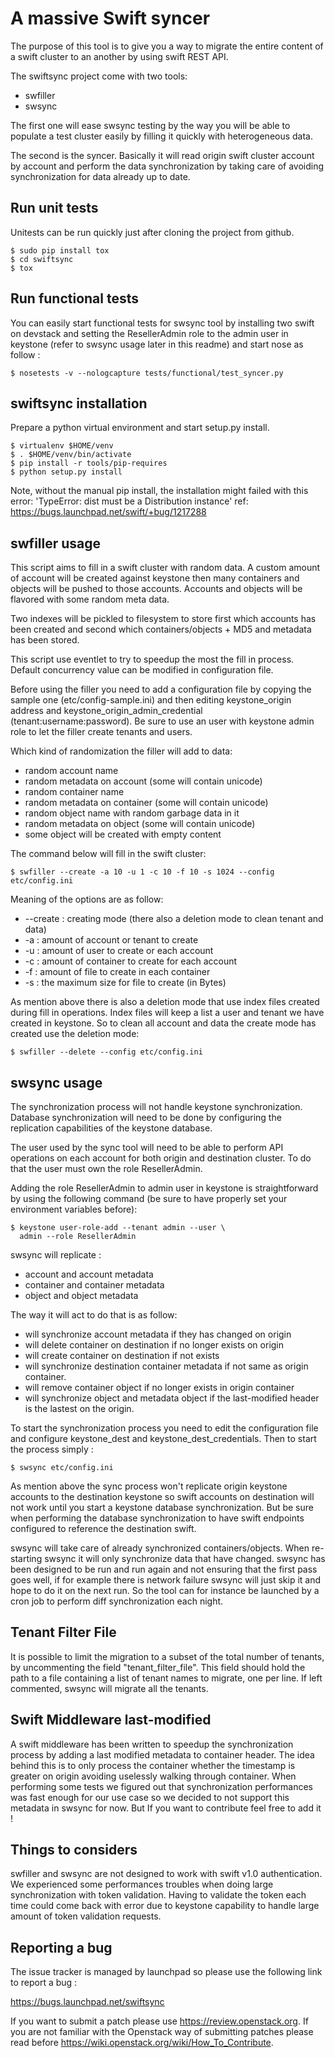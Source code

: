 A massive Swift syncer
======================

The purpose of this tool is to give you a way to migrate
the entire content of a swift cluster to an another by
using swift REST API.

The swiftsync project come with two tools:

 - swfiller
 - swsync

The first one will ease swsync testing by the way
you will be able to populate a test cluster easily
by filling it quickly with heterogeneous data.

The second is the syncer. Basically it will read
origin swift cluster account by account and
perform the data synchronization by taking care
of avoiding synchronization for data already up to
date.

Run unit tests
--------------

Unitests can be run quickly just after cloning
the project from github.

    $ sudo pip install tox
    $ cd swiftsync
    $ tox

Run functional tests
--------------------

You can easily start functional tests for swsync
tool by installing two swift on devstack and setting
the ResellerAdmin role to the admin user in keystone
(refer to swsync usage later in this readme) and start
nose as follow :

    $ nosetests -v --nologcapture tests/functional/test_syncer.py

swiftsync installation
----------------------

Prepare a python virtual environment and start
setup.py install.

    $ virtualenv $HOME/venv
    $ . $HOME/venv/bin/activate
    $ pip install -r tools/pip-requires
    $ python setup.py install

Note, without the manual pip install, the installation might failed with
this error: 'TypeError: dist must be a Distribution instance'
ref: https://bugs.launchpad.net/swift/+bug/1217288

swfiller usage
--------------

This script aims to fill in a swift cluster with random
data. A custom amount of account will be created against keystone
then many containers and objects will be pushed to those accounts.
Accounts and objects will be flavored with some random meta data.

Two indexes will be pickled to filesystem to store first
which accounts has been created and second
which containers/objects + MD5 and metadata
has been stored.

This script use eventlet to try to speedup the most
the fill in process. Default concurrency value can be modified
in configuration file.

Before using the filler you need to add a configuration file
by copying the sample one (etc/config-sample.ini) and then
editing keystone_origin address and keystone_origin_admin_credential
(tenant:username:password). Be sure to use an user with keystone
admin role to let the filler create tenants and users.

Which kind of randomization the filler will add to data:

* random account name
* random metadata on account (some will contain unicode)
* random container name
* random metadata on container (some will contain unicode)
* random object name with random garbage data in it
* random metadata on object (some will contain unicode)
* some object will be created with empty content

The command below will fill in the swift cluster:

    $ swfiller --create -a 10 -u 1 -c 10 -f 10 -s 1024 --config etc/config.ini

Meaning of the options are as follow:

* --create : creating mode (there also a deletion mode to clean tenant and data)
* -a : amount of account or tenant to create
* -u : amount of user to create or each account
* -c : amount of container to create for each account
* -f : amount of file to create in each container
* -s : the maximum size for file to create (in Bytes)

As mention above there is also a deletion mode that use
index files created during fill in operations. Index files
will keep a list a user and tenant we have created in keystone.
So to clean all account and data the create mode has created
use the deletion mode:

    $ swfiller --delete --config etc/config.ini

swsync usage
------------

The synchronization process will not handle keystone synchronization.
Database synchronization will need to be done by configuring
the replication capabilities of the keystone database.

The user used by the sync tool will need to be able to perform
API operations on each account for both origin and destination
cluster. To do that the user must own the role ResellerAdmin.

Adding the role ResellerAdmin to admin user in keystone is
straightforward by using the following command (be sure
to have properly set your environment variables before):

    $ keystone user-role-add --tenant admin --user \
      admin --role ResellerAdmin

swsync will replicate :

* account and account metadata
* container and container metadata
* object and object metadata

The way it will act to do that is as follow:

* will synchronize account metadata if they has changed on origin
* will delete container on destination if no longer exists on origin
* will create container on destination if not exists
* will synchronize destination container metadata if not same
  as origin container.
* will remove container object if no longer exists in origin container
* will synchronize object and metadata object if the last-modified header
  is the lastest on the origin.


To start the synchronization process you need to edit
the configuration file and configure keystone_dest
and keystone_dest_credentials. Then to start
the process simply :

    $ swsync etc/config.ini

As mention above the sync process won't
replicate origin keystone accounts to the destination 
keystone so swift accounts on destination will
not work until you start a keystone database synchronization. But be sure
when performing the database synchronization to have swift endpoints
configured to reference the destination swift.

swsync will take care of already synchronized containers/objects. When
re-starting swsync it will only synchronize data that have changed.
swsync has been designed to be run and run again and not ensuring that the
first pass goes well, if for example there is network failure swsync will
just skip it and hope to do it on the next run. So the tool can for instance
be launched by a cron job to perform diff synchronization each night.

Tenant Filter File
------------------

It is possible to limit the migration to a subset of the total number of
tenants, by uncommenting the field "tenant_filter_file". This field should
hold the path to a file containing a list of tenant names to migrate, one
per line. If left commented, swsync will migrate all the tenants.

Swift Middleware last-modified
------------------------------

A swift middleware has been written to speedup the
synchronization process by adding a last modified metadata
to container header. The idea behind this is to only
process the container whether the timestamp is greater
on origin avoiding uselessly walking through container.
When performing some tests we figured out that synchronization
performances was fast enough for our use case so we decided
to not support this metadata in swsync for now. But If you want to
contribute feel free to add it !


Things to considers
-------------------

swfiller and swsync are not designed to work with swift v1.0 authentication.
We experienced some performances troubles when doing large synchronization
with token validation. Having to validate the token each time could come back with
error due to keystone capability to handle large amount of token validation requests.


Reporting a bug
---------------

The issue tracker is managed by launchpad so please use the
following link to report a bug :

https://bugs.launchpad.net/swiftsync

If you want to submit a patch please use https://review.openstack.org.
If you are not familiar with the Openstack way of submitting patches
please read before https://wiki.openstack.org/wiki/How_To_Contribute.
